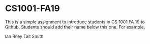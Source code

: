 # CS1001-FA19
This is a simple assignment to introduce students in CS 1001 FA 19 to Github.
Students should add their name below this one. For example,

Ian Riley
Tait Smith

